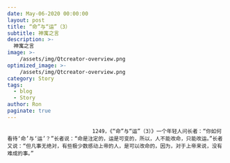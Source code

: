 ```yaml
---
date: May-06-2020 00:00:00
layout: post
title: “命”与“运”（3）
subtitle: 神寓之言
description: >-
  神寓之言
image: >-
    /assets/img/Qtcreator-overview.png
optimized_image: >-
    /assets/img/Qtcreator-overview.png
category: Story
tags:
  - blog
  - Story
author: Ron
paginate: true
---
```


							　　1249，《“命”与“运”（3）》一个年轻人问长者：“你如何看待‘命’与‘运’？”长者说：“命是注定的，运是可变的，所以，人不能改命，只能改运。”长者又说：“但凡事无绝对，有些极少数感动上帝的人，是可以改命的，因为，对于上帝来说，没有难成的事。”
							
							
						